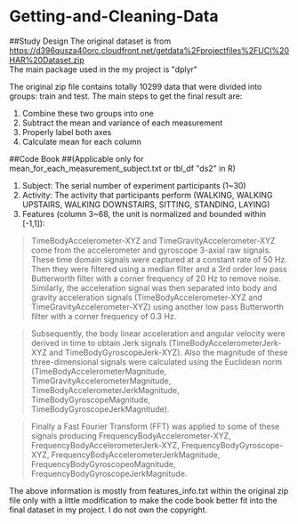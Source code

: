 # Getting-and-Cleaning-Data
##Study Design
The original dataset is from https://d396qusza40orc.cloudfront.net/getdata%2Fprojectfiles%2FUCI%20HAR%20Dataset.zip  
The main package used in the my project is "dplyr"  

The original zip file contains totally 10299 data that were divided into groups: train and test. The main steps to get the final result are:  
1. Combine these two groups into one  
2. Subtract the mean and variance of each measurement  
3. Properly label both axes  
4. Calculate mean for each column  

##Code Book 
##(Applicable only for mean_for_each_measurement_subject.txt or tbl_df "ds2" in R)  
1.  Subject: The serial number of experiment participants (1~30)
2.  Activity: The activity that participants perform (WALKING, WALKING UPSTAIRS, WALKING DOWNSTAIRS, SITTING, STANDING, LAYING)
3.  Features (column 3~68, the unit is normalized and bounded within [-1,1]):  

>TimeBodyAccelerometer-XYZ and TimeGravityAccelerometer-XYZ come from the accelerometer and gyroscope 3-axial raw signals. These time domain signals were captured at a constant rate of 50 Hz. Then they were filtered using a median filter and a 3rd order low pass Butterworth filter with a corner frequency of 20 Hz to remove noise. Similarly, the acceleration signal was then separated into body and gravity acceleration signals (TimeBodyAccelerometer-XYZ and TimeGravityAccelerometer-XYZ) using another low pass Butterworth filter with a corner frequency of 0.3 Hz. 

>Subsequently, the body linear acceleration and angular velocity were derived in time to obtain Jerk signals (TimeBodyAccelerometerJerk-XYZ and TimeBodyGyroscopeJerk-XYZ). Also the magnitude of these three-dimensional signals were calculated using the Euclidean norm (TimeBodyAccelerometerMagnitude, TimeGravityAccelerometerMagnitude, TimeBodyAccelerometerJerkMagnitude, TimeBodyGyroscopeMagnitude, TimeBodyGyroscopeJerkMagnitude). 

>Finally a Fast Fourier Transform (FFT) was applied to some of these signals producing FrequencyBodyAccelerometer-XYZ, FrequencyBodyAccelerometerJerk-XYZ, FrequencyBodyGyroscope-XYZ, FrequencyBodyAccelerometerJerkMagnitude, FrequencyBodyGyroscopeoMagnitude, FrequencyBodyGyroscopeJerkMagnitude.

The above information is mostly from features_info.txt within the original zip file only with a little modification to make the code book better fit into the final dataset in my project. I do not own the copyright.
